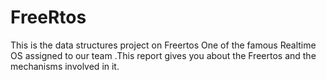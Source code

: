 # FreeRtos
This is the data structures project on Freertos One of the famous  Realtime OS assigned to our team .This report gives you about the Freertos and the mechanisms involved in it.
